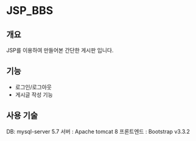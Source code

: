 # JSP_BBS

## 개요
JSP를 이용하여 만들어본 간단한 게시판 입니다.

## 기능
* 로그인/로그아웃
* 게시글 작성 기능

## 사용 기술
DB: mysql-server 5.7
서버 : Apache tomcat 8
프론트엔드 : Bootstrap v3.3.2
